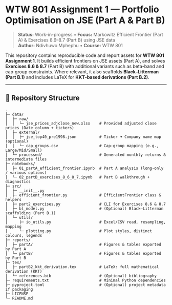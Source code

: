 
# WTW 801 Assignment 1 — Portfolio Optimisation on JSE (Part A & Part B)

> **Status:** Work-in-progress • **Focus:** Markowitz Efficient Frontier (Part A) & Exercises 8.6–8.7 (Part B) using JSE data  
> **Author:** Ndivhuwo Mphephu • **Course:** WTW 801

This repository contains reproducible code and report assets for **WTW 801 Assignment 1**. It builds efficient frontiers on JSE assets (Part A), and solves **Exercises 8.6 & 8.7** (Part B) with additional variants such as beta-band and cap‑group constraints. Where relevant, it also scaffolds **Black–Litterman (Part B.1)** and includes LaTeX for **KKT‑based derivations (Part B.2)**.

---

## 📁 Repository Structure

```
.
├─ data/
│  ├─ raw/
│  │  └─ jse_prices_adjclose_new.xlsx    # Provided adjusted close prices (Date column + tickers)
│  ├─ external/
│  │  ├─ jse_top40_pre1998.json          # Ticker ➜ Company name map (optional)
│  │  └─ cap_groups.csv                  # Cap-group mapping (e.g., Large/Mid/Small)
│  └─ processed/                         # Generated monthly returns & intermediate files
├─ notebooks/
│  ├─ 01_partA_efficient_frontier.ipynb  # Part A analysis (long-only / various options)
│  └─ 02_partB_exercises_8_6_8_7.ipynb   # Part B walkthrough + diagnostics
├─ src/
│  ├─ __init__.py
│  ├─ efficient_frontier.py              # EfficientFrontier class & helpers
│  ├─ part2_exercises.py                 # CLI for Exercises 8.6 & 8.7
│  ├─ bl_model.py                        # (Optional) Black–Litterman scaffolding (Part B.1)
│  └─ utils/
│     ├─ io_utils.py                     # Excel/CSV read, resampling, mapping
│     └─ plotting.py                     # Plot styles, distinct colours, legends
├─ reports/
│  ├─ partA/                             # Figures & tables exported by Part A
│  └─ partB/                             # Figures & tables exported by Part B
├─ tex/
│  ├─ partB2_kkt_derivation.tex          # LaTeX: full mathematical derivation (KKT)
│  └─ references.bib                     # (Optional) bibliography
├─ requirements.txt                      # Minimal Python dependencies
├─ pyproject.toml                        # (Optional) project metadata if packaging
├─ LICENSE
└─ README.md
```

